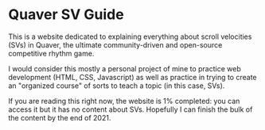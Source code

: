 # Quaver SV Guide
This is a website dedicated to explaining everything about scroll velocities (SVs) in Quaver, the ultimate community-driven and open-source competitive rhythm game.

I would consider this mostly a personal project of mine to practice web development (HTML, CSS, Javascript) as well as practice in trying to create an "organized course" of sorts to teach a topic (in this case, SVs).

If you are reading this right now, the website is 1% completed: you can access it but it has no content about SVs. Hopefully I can finish the bulk of the content by the end of 2021.
